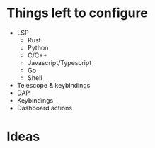 # Things left to configure
- LSP
  - Rust
  - Python
  - C/C++
  - Javascript/Typescript
  - Go
  - Shell
- Telescope & keybindings
- DAP
- Keybindings
- Dashboard actions

# Ideas


